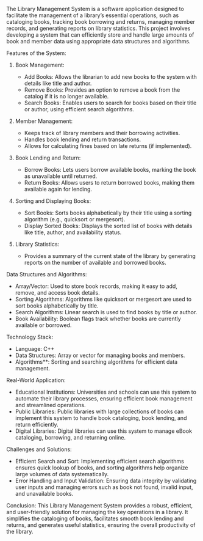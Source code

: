The Library Management System is a software application designed to facilitate the management of a library’s essential operations, such as cataloging books,
tracking book borrowing and returns, managing member records, and generating reports on library statistics. This project involves developing a system that can efficiently
store and handle large amounts of book and member data using appropriate data structures and algorithms.

Features of the System:
1. Book Management:
   - Add Books: Allows the librarian to add new books to the system with details like title and author.
   - Remove Books: Provides an option to remove a book from the catalog if it is no longer available.
   - Search Books: Enables users to search for books based on their title or author, using efficient search algorithms.
   
2. Member Management:
   - Keeps track of library members and their borrowing activities.
   - Handles book lending and return transactions.
   - Allows for calculating fines based on late returns (if implemented).

3. Book Lending and Return:
   - Borrow Books: Lets users borrow available books, marking the book as unavailable until returned.
   - Return Books: Allows users to return borrowed books, making them available again for lending.

4. Sorting and Displaying Books:
   - Sort Books: Sorts books alphabetically by their title using a sorting algorithm (e.g., quicksort or mergesort).
   - Display Sorted Books: Displays the sorted list of books with details like title, author, and availability status.

5. Library Statistics:
   - Provides a summary of the current state of the library by generating reports on the number of available and borrowed books.

Data Structures and Algorithms:
- Array/Vector: Used to store book records, making it easy to add, remove, and access book details.
- Sorting Algorithms: Algorithms like quicksort or mergesort are used to sort books alphabetically by title.
- Search Algorithms: Linear search is used to find books by title or author.
- Book Availability: Boolean flags track whether books are currently available or borrowed.
  
Technology Stack:
- Language: C++
- Data Structures: Array or vector for managing books and members.
- Algorithms**: Sorting and searching algorithms for efficient data management.

Real-World Application:
- Educational Institutions: Universities and schools can use this system to automate their library processes, ensuring efficient book management and streamlined operations.
- Public Libraries: Public libraries with large collections of books can implement this system to handle book cataloging, book lending, and return efficiently.
- Digital Libraries: Digital libraries can use this system to manage eBook cataloging, borrowing, and returning online.

Challenges and Solutions:
- Efficient Search and Sort: Implementing efficient search algorithms ensures quick lookup of books, and sorting algorithms help organize large volumes of data systematically.
- Error Handling and Input Validation: Ensuring data integrity by validating user inputs and managing errors such as book not found, invalid input, and unavailable books.
  
Conclusion:
This Library Management System provides a robust, efficient, and user-friendly solution for managing the key operations in a library. It simplifies the cataloging of books,
facilitates smooth book lending and returns, and generates useful statistics, ensuring the overall productivity of the library.
